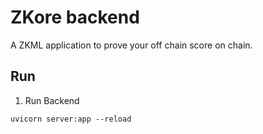 # ZKore backend
A ZKML application to prove your off chain score on chain.

## Run
1. Run Backend
```shell
uvicorn server:app --reload
```